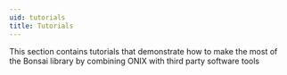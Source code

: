 ```yaml
---
uid: tutorials
title: Tutorials
---
```


This section contains tutorials that demonstrate how to make the most of
the Bonsai library by combining ONIX with third party software tools

<!-- , tuning closed loop
response times, etc.. -->